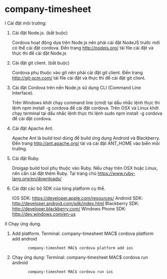# company-timesheet
I Cài đặt môi trường:

1. Cài đặt Node.js. (bắt buộc)

    Cordova hoạt động dựa trên Node.js nên phải cài đặt NodeJS trước mới có thể cài đặt cordova. Đến trang http://nodejs.org/ tải file cài đặt và thực thi để cài đặt Node.js
    
2. Cài đặt git client. (bắt buộc)

    Cordova phụ thuộc vào git nên phải cài đặt git client. Đến trang http://git-scm.com/ tải file cài đặt và thực thi để cài đặt git client.
    
3. Cài đặt Cordova trên nền Node.js sử dụng CLI (Command Line Interface).

    Trên Windows khởi chạy command line (cmd) tại dấu nhắc lệnh thực thi lệnh npm install -g cordova để cài đặt cordova.
    Trên OSX và Linux khởi chạy terminal tại dấu nhắc lệnh thực thi lệnh sudo npm install -g cordova để cài đặt cordova.
    
4. Cài đặt Apache Ant.

    Apache Ant là build tool dùng để build ứng dụng Android và Blackberry. Đến trang http://ant.apache.org/ tải và cài đặt ANT_HOME vào biến môi trường.
    
5. Cài đặt Ruby.

    Droigap build tool phụ thuộc vào Ruby. Nếu chạy trên OSX hoặc Linux, nên cần cài đặt thêm Ruby. Tại trang chủ https://www.ruby-lang.org/en/downloads/
    
6. Cài đặt các bộ SDK của từng platform cụ thể.

    IOS SDK: https://developer.apple.com/resources/
    Android SDK: http://developer.android.com/sdk/index.html
    Blackberry SDK: http://developer.blackberry.com/
    Windows Phone SDK: http://dev.windows.com/en-us

II Chạy ứng dụng.

1. Add platform.
  Terminal:   company-timesheet MAC$ cordova platform add android

              company-timesheet MAC$ cordova platform add ios
              
2. Chạy ứng dụng:
  Terminal:   company-timesheet MAC$ cordova run android

              company-timesheet MAC$ cordova run ios 
              
